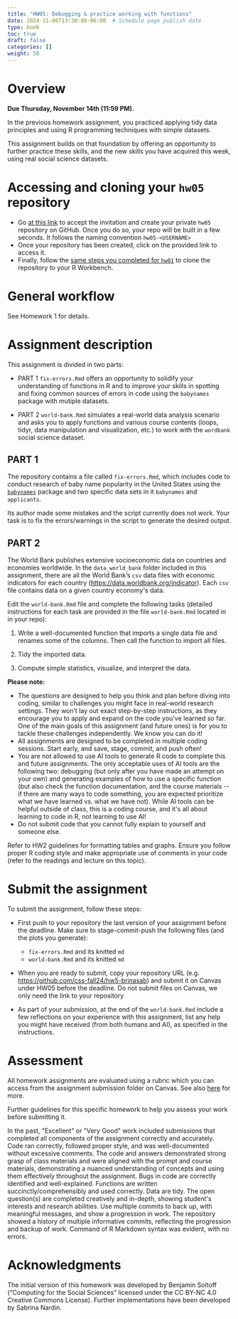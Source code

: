 ```yaml
---
title: "HW05: Debugging & practice working with functions"
date: 2024-11-06T13:30:00-06:00  # Schedule page publish date
type: book
toc: true
draft: false
categories: []
weight: 50
---
```




# Overview

<!-- NOTE FROM FALL 2024
rename this hw from course site and in part 1 add one exercise on taking code from previous hw and rewrite using function, like Iris did on ED, add a few sentences to explain what changed and why
-->

**Due Thursday, November 14th (11:59 PM).**

In the previous homework assignment, you practiced applying tidy data principles and using R programming techniques with simple datasets. 

This assignment builds on that foundation by offering an opportunity to further practice these skills, and the new skills you have acquired this week, using real social science datasets.


# Accessing and cloning your `hw05` repository

* Go [at this link](https://classroom.github.com/a/yRu7pE7C) to accept the invitation and create your private `hw05` repository on GitHub. Once you do so, your repo will be built in a few seconds. It follows the naming convention `hw05-<USERNAME>`
* Once your repository has been created, click on the provided link to access it. 
* Finally, follow the [same steps you completed for `hw01`](/homework/edit-readme/) to clone the repository to your R Workbench.


# General workflow

See Homework 1 for details.


# Assignment description

This assignment is divided in two parts:

* PART 1 `fix-errors.Rmd` offers an opportunity to solidify your understanding of functions in R and to improve your skills in spotting and fixing common sources of errors in code using the `babynames` package with mutiple datasets. 

* PART 2 `world-bank.Rmd` simulates a real-world data analysis scenario and asks you to apply functions and various course contents (loops, tidyr, data manipulation and visualization, etc.) to work with the `wordbank` social science dataset.


## PART 1

The repository contains a file called `fix-errors.Rmd`, which includes code to conduct research of baby name popularity in the United States using the [`babynames`](http://hadley.github.io/babynames/) package and two specific data sets in it `babynames` and `applicants`. 

Its author made some mistakes and the script currently does not work. Your task is to fix the errors/warnings in the script to generate the desired output.


## PART 2

The World Bank publishes extensive socioeconomic data on countries and economies worldwide. In the `data_world_bank` folder included in this assignment, there are all the World Bank’s `csv` data files with economic indicators for each country (https://data.worldbank.org/indicator). Each `csv` file contains data on a given country economy's data.

Edit the `world-bank.Rmd` file and complete the following tasks (detailed instructions for each task are provided in the file `world-bank.Rmd` located in in your repo):

1. Write a well-documented function that imports a single data file and renames some of the columns. Then call the function to import all files.

2. Tidy the imported data.

3. Compute simple statistics, visualize, and interpret the data.

<!--
Once you have the data imported, write a brief report exploring and analyzing at least [two variables in the data](http://data.worldbank.org/indicator). Use a combination of descriptive statistics, tables, and figures, and present your results and analysis in a coherent and interpretable manner. The main point is that your report should not just be code and output from R - you also need to include your own written analysis. Submitting the report as an [Quarto document](http://rmarkdown.rstudio.com/) will make this much easier (and is in fact mandatory).
-->

**Please note:**

* The questions are designed to help you think and plan before diving into coding, similar to challenges you might face in real-world research settings. They won’t lay out exact step-by-step instructions, as they encourage you to apply and expand on the code you've learned so far. One of the main goals of this assignment (and future ones) is for you to tackle these challenges independently. We know you can do it!
* All assignments are designed to be completed in multiple coding sessions. Start early, and save, stage, commit, and push often!
* You are not allowed to use AI tools to generate R code to complete this and future assignments. The only acceptable uses of AI tools are the following two: debugging (but only after you have made an attempt on your own) and generating examples of how to use a specific function (but also check the function documentation, and the course materials -- if there are many ways to code something, you are expected prioritize what we have learned vs. what we have not). While AI tools can be helpful outside of class, this is a coding course, and it's all about learning to code in R, not learning to use AI!
* Do not submit code that you cannot fully explain to yourself and someone else.

Refer to HW2 guidelines for formatting tables and graphs. Ensure you follow proper R coding style and make appropriate use of comments in your code (refer to the readings and lecture on this topic).


# Submit the assignment

To submit the assignment, follow these steps:

* First push to your repository the last version of your assignment before the deadline. Make sure to stage-commit-push the following files (and the plots you generate):
    
    - `fix-errors.Rmd` and its knitted `md`
    - `world-bank.Rmd` and its knitted `md`

* When you are ready to submit, copy your repository URL (e.g. https://github.com/css-fall24/hw5-brinasab) and submit it on Canvas under HW05 before the deadline. Do not submit files on Canvas, we only need the link to your repository 

* As part of your submission, at the end of the `world-bank.Rmd` include a few reflections on your experience with this assignment, list any help you might have received (from both humans and AI), as specified in the instructions.

  
# Assessment

All homework assignments are evaluated using a rubric which you can access from the assignment submission folder on Canvas. See also [here](/faq/homework-evaluations/) for more. 

Further guidelines for this specific homework to help you assess your work before submitting it.

In the past, "Excellent" or "Very Good" work included submissions that completed all components of the assignment correctly and accurately. Code ran correctly, followed proper style, and was well-documented without excessive comments. The code and answers demonstrated strong grasp of class materials and were aligned with the prompt and course materials, demonstrating a nuanced understanding of concepts and using them effectively throughout the assignment.
Bugs in code are correctly identified and well-explained. Functions are written succinctly/comprehensibly and used correctly. Data are tidy. The open question(s) are completed creatively and in-depth, showing student's interests and research abilities. Use multiple commits to back up, with meaningful messages, and show a progression in work.
The repository showed a history of multiple informative commits, reflecting the progression and backup of work. Command of R Markdown syntax was evident, with no errors.


# Acknowledgments

<!--

* This page has been developed starting from Benjamin Soltoff’s “Computing for the Social Sciences” course materials, licensed under the CC BY-NC 4.0 Creative Commons License.
-->

The initial version of this homework was developed by Benjamin Soltoff  (“Computing for the Social Sciences” licensed under the CC BY-NC 4.0 Creative Commons License). Further implementations have been developed by Sabrina Nardin.
